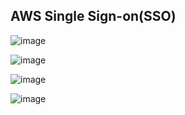 ## AWS Single Sign-on(SSO)


![image](https://user-images.githubusercontent.com/71001536/170024817-8ceb461a-7efd-493b-a77e-673369d90c44.png)

![image](https://user-images.githubusercontent.com/71001536/170025003-98150efb-375a-4e90-b1e2-361b706d743d.png)

![image](https://user-images.githubusercontent.com/71001536/170025454-bd8f43a6-d396-4ce1-82c3-b46862275936.png)

![image](https://user-images.githubusercontent.com/71001536/170031046-deaa001f-6a2c-494a-9939-fa74f56c4b5d.png)

